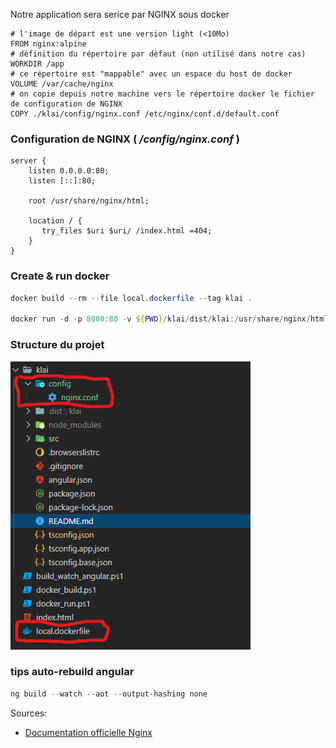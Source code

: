 ﻿---
tags: Angular docker
---

Notre application sera serice par NGINX sous docker

````docker
# l'image de départ est une version light (<10Mo) 
FROM nginx:alpine
# définition du répertoire par défaut (non utilisé dans notre cas)
WORKDIR /app
# ce répertoire est "mappable" avec un espace du host de docker 
VOLUME /var/cache/nginx
# on copie depuis notre machine vers le répertoire docker le fichier de configuration de NGINX
COPY ./klai/config/nginx.conf /etc/nginx/conf.d/default.conf
````

### Configuration de NGINX ( */config/nginx.conf* )
````nginx
server {
    listen 0.0.0.0:80;
    listen [::]:80;

    root /usr/share/nginx/html;

    location / {
       try_files $uri $uri/ /index.html =404;
    }
}
````

### Create & run docker 
````powershell
docker build --rm --file local.dockerfile --tag klai .

docker run -d -p 8080:80 -v ${PWD}/klai/dist/klai:/usr/share/nginx/html klai 
````

### Structure du projet
![](/images/local_docker.png)


### tips auto-rebuild angular
````powershell
ng build --watch --aot --output-hashing none
````

Sources:
- [Documentation officielle Nginx](http://nginx.org/en/docs/) 



